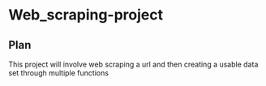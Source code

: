 # Web_scraping-project
## Plan
This project will involve web scraping a url and then creating a usable data set through multiple functions 
